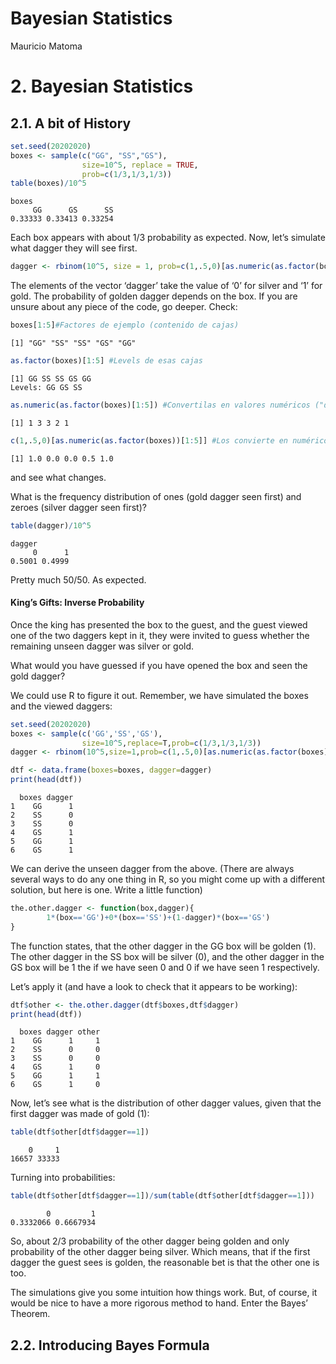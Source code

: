 # Bayesian Statistics
Mauricio Matoma

# 2. Bayesian Statistics

## 2.1. A bit of History

``` r
set.seed(20202020)
boxes <- sample(c("GG", "SS","GS"),
                size=10^5, replace = TRUE,
                prob=c(1/3,1/3,1/3))
table(boxes)/10^5
```

    boxes
         GG      GS      SS 
    0.33333 0.33413 0.33254 

Each box appears with about 1/3 probability as expected. Now, let’s
simulate what dagger they will see first.

``` r
dagger <- rbinom(10^5, size = 1, prob=c(1,.5,0)[as.numeric(as.factor(boxes))])
```

The elements of the vector ‘dagger’ take the value of ‘0’ for silver and
‘1’ for gold. The probability of golden dagger depends on the box. If
you are unsure about any piece of the code, go deeper. Check:

``` r
boxes[1:5]#Factores de ejemplo (contenido de cajas)
```

    [1] "GG" "SS" "SS" "GS" "GG"

``` r
as.factor(boxes)[1:5] #Levels de esas cajas
```

    [1] GG SS SS GS GG
    Levels: GG GS SS

``` r
as.numeric(as.factor(boxes)[1:5]) #Convertilas en valores numéricos ("discretos")
```

    [1] 1 3 3 2 1

``` r
c(1,.5,0)[as.numeric(as.factor(boxes))[1:5]] #Los convierte en numéricos "continuos" (probabilidad)
```

    [1] 1.0 0.0 0.0 0.5 1.0

and see what changes.

What is the frequency distribution of ones (gold dagger seen first) and
zeroes (silver dagger seen first)?

``` r
table(dagger)/10^5
```

    dagger
         0      1 
    0.5001 0.4999 

Pretty much 50/50. As expected.

#### King’s Gifts: Inverse Probability

Once the king has presented the box to the guest, and the guest viewed
one of the two daggers kept in it, they were invited to guess whether
the remaining unseen dagger was silver or gold.

What would you have guessed if you have opened the box and seen the gold
dagger?

We could use R to figure it out. Remember, we have simulated the boxes
and the viewed daggers:

``` r
set.seed(20202020)
boxes <- sample(c('GG','SS','GS'),
                size=10^5,replace=T,prob=c(1/3,1/3,1/3))
dagger <- rbinom(10^5,size=1,prob=c(1,.5,0)[as.numeric(as.factor(boxes))])

dtf <- data.frame(boxes=boxes, dagger=dagger)
print(head(dtf))
```

      boxes dagger
    1    GG      1
    2    SS      0
    3    SS      0
    4    GS      1
    5    GG      1
    6    GS      1

We can derive the unseen dagger from the above. (There are always
several ways to do any one thing in R, so you might come up with a
different solution, but here is one. Write a little function)

``` r
the.other.dagger <- function(box,dagger){
        1*(box=='GG')+0*(box=='SS')+(1-dagger)*(box=='GS')
}
```

The function states, that the other dagger in the GG box will be golden
(1). The other dagger in the SS box will be silver (0), and the other
dagger in the GS box will be 1 the if we have seen 0 and 0 if we have
seen 1 respectively.

Let’s apply it (and have a look to check that it appears to be working):

``` r
dtf$other <- the.other.dagger(dtf$boxes,dtf$dagger)
print(head(dtf))
```

      boxes dagger other
    1    GG      1     1
    2    SS      0     0
    3    SS      0     0
    4    GS      1     0
    5    GG      1     1
    6    GS      1     0

Now, let’s see what is the distribution of other dagger values, given
that the first dagger was made of gold (1):

``` r
table(dtf$other[dtf$dagger==1])
```


        0     1 
    16657 33333 

Turning into probabilities:

``` r
table(dtf$other[dtf$dagger==1])/sum(table(dtf$other[dtf$dagger==1]))
```


            0         1 
    0.3332066 0.6667934 

So, about 2/3 probability of the other dagger being golden and only
probability of the other dagger being silver. Which means, that if the
first dagger the guest sees is golden, the reasonable bet is that the
other one is too.

The simulations give you some intuition how things work. But, of course,
it would be nice to have a more rigorous method to hand. Enter the
Bayes’ Theorem.

## 2.2. Introducing Bayes Formula
